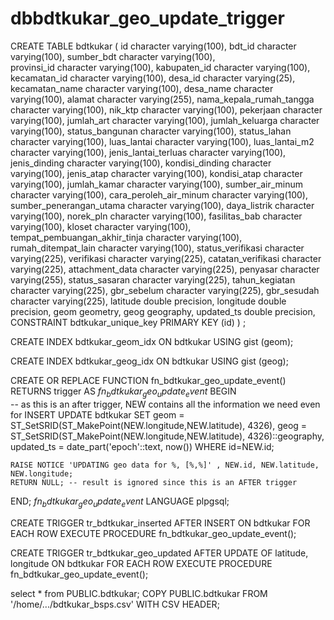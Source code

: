 # dbbdtkukar_geo_update_trigger

CREATE TABLE bdtkukar (
	id character varying(100),
	bdt_id character varying(100),
	sumber_bdt character varying(100),	
	provinsi_id character varying(100),
	kabupaten_id character varying(100),
	kecamatan_id character varying(100),
	desa_id character varying(25),
	kecamatan_name character varying(100),
	desa_name character varying(100),
	alamat character varying(255),
	nama_kepala_rumah_tangga character varying(100),
	nik_ktp character varying(100),
	pekerjaan character varying(100),
	jumlah_art character varying(100),
	jumlah_keluarga character varying(100),
	status_bangunan character varying(100),
	status_lahan character varying(100),
	luas_lantai character varying(100),
	luas_lantai_m2 character varying(100),
	jenis_lantai_terluas character varying(100),
	jenis_dinding character varying(100),
	kondisi_dinding character varying(100),
	jenis_atap character varying(100),
	kondisi_atap character varying(100),
	jumlah_kamar character varying(100),
	sumber_air_minum character varying(100),
	cara_peroleh_air_minum character varying(100),
	sumber_penerangan_utama character varying(100),
	daya_listrik character varying(100),
	norek_pln character varying(100),
	fasilitas_bab character varying(100),
	kloset character varying(100),
	tempat_pembuangan_akhir_tinja character varying(100),
	rumah_ditempat_lain character varying(100),
	status_verifikasi character varying(225),
	verifikasi character varying(225),
	catatan_verifikasi character varying(225),
	attachment_data character varying(225),
	penyasar character varying(255),
	status_sasaran character varying(225),
	tahun_kegiatan character varying(225),
	gbr_sebelum character varying(225),
	gbr_sesudah character varying(225),
	latitude double precision,
	longitude double precision,
	geom geometry,
	geog geography,
	updated_ts double precision,
	CONSTRAINT bdtkukar_unique_key PRIMARY KEY (id)
) ;

CREATE INDEX bdtkukar_geom_idx
  ON bdtkukar
  USING gist
  (geom);

CREATE INDEX bdtkukar_geog_idx
  ON bdtkukar
  USING gist
  (geog);
  
CREATE OR REPLACE FUNCTION fn_bdtkukar_geo_update_event() RETURNS trigger AS $fn_bdtkukar_geo_update_event$
  BEGIN  
	-- as this is an after trigger, NEW contains all the information we need even for INSERT
	UPDATE bdtkukar SET 
	geom = ST_SetSRID(ST_MakePoint(NEW.longitude,NEW.latitude), 4326),
	geog = ST_SetSRID(ST_MakePoint(NEW.longitude,NEW.latitude), 4326)::geography,
	updated_ts = date_part('epoch'::text, now()) WHERE id=NEW.id;

	RAISE NOTICE 'UPDATING geo data for %, [%,%]' , NEW.id, NEW.latitude, NEW.longitude;	
    RETURN NULL; -- result is ignored since this is an AFTER trigger
  END;
$fn_bdtkukar_geo_update_event$ LANGUAGE plpgsql;

CREATE TRIGGER tr_bdtkukar_inserted
  AFTER INSERT ON bdtkukar
  FOR EACH ROW
  EXECUTE PROCEDURE fn_bdtkukar_geo_update_event();
  
CREATE TRIGGER tr_bdtkukar_geo_updated
  AFTER UPDATE OF 
  latitude,
  longitude
  ON bdtkukar
  FOR EACH ROW
  EXECUTE PROCEDURE fn_bdtkukar_geo_update_event();
  
  select * from PUBLIC.bdtkukar;
COPY PUBLIC.bdtkukar FROM '/home/.../bdtkukar_bsps.csv' WITH CSV HEADER;
